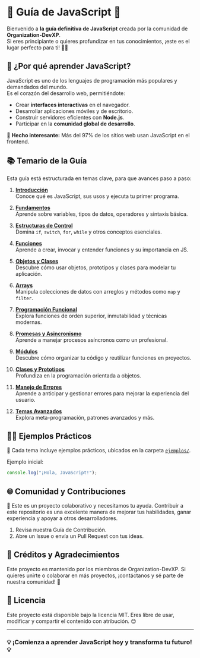 # 🚀 Guía de JavaScript 🌟

Bienvenido a **la guía definitiva de JavaScript** creada por la comunidad de **Organization-DevXP**.  
Si eres principiante o quieres profundizar en tus conocimientos, ¡este es el lugar perfecto para ti! 🧑‍💻

## 🌟 ¿Por qué aprender JavaScript?

JavaScript es uno de los lenguajes de programación más populares y demandados del mundo.  
Es el corazón del desarrollo web, permitiéndote:

- Crear **interfaces interactivas** en el navegador.
- Desarrollar aplicaciones móviles y de escritorio.
- Construir servidores eficientes con **Node.js**.
- Participar en la **comunidad global de desarrollo**.

🎯 **Hecho interesante:** Más del 97% de los sitios web usan JavaScript en el frontend.

## 📚 Temario de la Guía

Esta guía está estructurada en temas clave, para que avances paso a paso:

1. **[Introducción](./1.Temario/01-introduccion.md)**  
   Conoce qué es JavaScript, sus usos y ejecuta tu primer programa.

2. **[Fundamentos](./1.temario/02-fundamentos.md)**  
   Aprende sobre variables, tipos de datos, operadores y sintaxis básica.

3. **[Estructuras de Control](./1.temario/03-estructuras-control.md)**  
   Domina `if`, `switch`, `for`, `while` y otros conceptos esenciales.

4. **[Funciones](./1.temario/04-funciones.md)**  
   Aprende a crear, invocar y entender funciones y su importancia en JS.

5. **[Objetos y Clases](./1.temario/05-objetos.md)**  
   Descubre cómo usar objetos, prototipos y clases para modelar tu aplicación.

6. **[Arrays](./1.temario/06-arrays.md)**  
   Manipula colecciones de datos con arreglos y métodos como `map` y `filter`.

7. **[Programación Funcional](./1.temario/07-programacion-funcional.md)**  
   Explora funciones de orden superior, inmutabilidad y técnicas modernas.

8. **[Promesas y Asincronismo](./1.temario/08-promesas-y-asincronismo.md)**  
   Aprende a manejar procesos asíncronos como un profesional.

9. **[Módulos](./1.temario/09-modulos.md)**  
   Descubre cómo organizar tu código y reutilizar funciones en proyectos.

10. **[Clases y Prototipos](./1.temario/10-clases-y-prototipos.md)**  
    Profundiza en la programación orientada a objetos.

11. **[Manejo de Errores](./1.temario/11-manejo-errores.md)**  
    Aprende a anticipar y gestionar errores para mejorar la experiencia del usuario.

12. **[Temas Avanzados](./1.temario/12-avanzado.md)**  
    Explora meta-programación, patrones avanzados y más.

## 🧑‍💻 Ejemplos Prácticos

🎯 Cada tema incluye ejemplos prácticos, ubicados en la carpeta [`ejemplos/`](./2.Ejemplos/).

Ejemplo inicial:

```javascript
console.log("¡Hola, JavaScript!");
```

## 🌐 Comunidad y Contribuciones

🎉 Este es un proyecto colaborativo y necesitamos tu ayuda.
Contribuir a este repositorio es una excelente manera de mejorar tus habilidades, ganar experiencia y apoyar a otros desarrolladores.

1. Revisa nuestra Guía de Contribución.
2. Abre un Issue o envía un Pull Request con tus ideas.

## 🤝 Créditos y Agradecimientos

Este proyecto es mantenido por los miembros de Organization-DevXP.
Si quieres unirte o colaborar en más proyectos, ¡contáctanos y sé parte de nuestra comunidad! 🚀

## 📜 Licencia

Este proyecto está disponible bajo la licencia MIT.
Eres libre de usar, modificar y compartir el contenido con atribución. 😊

---

### 💡 ¡Comienza a aprender JavaScript hoy y transforma tu futuro! 💡


